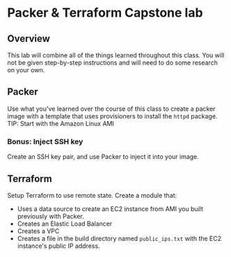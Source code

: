 # Packer & Terraform Capstone lab

## Overview
This lab will combine all of the things learned throughout this class. You will not be given step-by-step instructions and will need to do some research on your own. 

## Packer
Use what you've learned over the course of this class to create a packer image with a template that uses provisioners to install the `httpd` package. 
TIP: Start with the Amazon Linux AMI

### Bonus: Inject SSH key 
Create an SSH key pair, and use Packer to inject it into your image. 

## Terraform 
Setup Terraform to use remote state. 
Create a module that:
  - Uses a data source to create an EC2 instance from AMI you built previously with Packer.
  - Creates an Elastic Load Balancer 
  - Creates a VPC 
  - Creates a file in the build directory named `public_ips.txt` with the EC2 instance's public IP address.




 

 